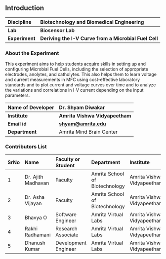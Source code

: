 ## Introduction


<b>Discipline | <b>Biotechnology and Biomedical Engineering
:--|:--|
<b> Lab | <b> Biosensor Lab
<b> Experiment|     <b> Deriving the I-V Curve from a Microbial Fuel Cell

### About the Experiment 

This experiment aims to help students acquire skills in setting up and configuring Microbial Fuel Cells, including the selection of appropriate electrodes, anolytes, and catholytes. This also helps them to learn voltage and current measurements in MFC using cost-effective laboratory standards and to plot current and voltage curves over time and to analyze the variations and correlations in I-V current depending on the input parameters.

<b>Name of Developer | <b> Dr. Shyam Diwakar 
:--|:--|
<b> Institute | <b>  Amrita Vishwa Vidyapeetham
<b> Email id|     <b>  shyam@amrita.edu
<b> Department |  Amrita Mind Brain Center

### Contributors List

SrNo | Name | Faculty or Student | Department| Institute | Email id
:--|:--|:--|:--|:--|:--|
1 | Dr. Ajith Madhavan | Faculty | Amrita School of Biotechnology | Amrita Vishwa Vidyapeetham | ajithm@am.amrita.edu
2 | Dr. Asha Vijayan | Faculty | Amrita School of Biotechnology | Amrita Vishwa Vidyapeetham | ashavijayan@am.amrita.edu
3 | Bhavya O | Software Engineer | Amrita Virtual Labs | Amrita Vishwa Vidyapeetham | bhavyao@am.amrita.edu 
4 | Rakhi Radhamani | Research Associate | Amrita Virtual Labs | Amrita Vishwa Vidyapeetham | rakhir@am.amrita.edu
5 | Dhanush Kumar | Development Engineer | Amrita Virtual Labs | Amrita Vishwa Vidyapeetham | dhanushkumar@am.amrita.edu
